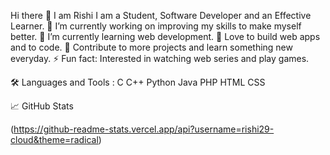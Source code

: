
Hi there 👋 I am Rishi
I am a Student, Software Developer and an Effective Learner.
🔭 I’m currently working on improving my skills to make myself better.
🌱 I’m currently learning web development.
💖 Love to build web apps and to code.
🥅 Contribute to more projects and learn something new everyday.
⚡ Fun fact: Interested in watching web series and play games.


🛠️ Languages and Tools :
C  C++ Python Java PHP HTML CSS 

📈 GitHub Stats

(https://github-readme-stats.vercel.app/api?username=rishi29-cloud&theme=radical)

